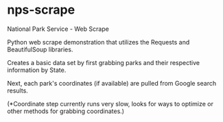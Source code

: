 # nps-scrape
National Park Service - Web Scrape

Python web scrape demonstration that utilizes the Requests and BeautifulSoup libraries.

Creates a basic data set by first grabbing parks and their respective information by State. 

Next, each park's coordinates (if available) are pulled from Google search results.

(*Coordinate step currently runs very slow, looks for ways to optimize or other methods for grabbing coordinates.)

